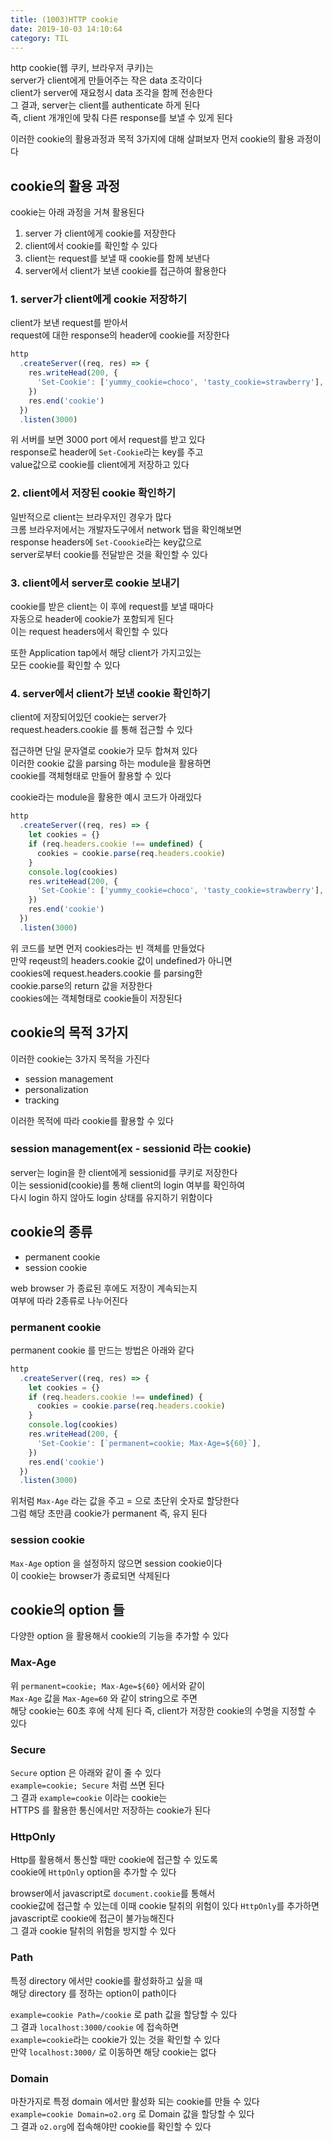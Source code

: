 ```yaml
---
title: (1003)HTTP cookie
date: 2019-10-03 14:10:64
category: TIL
---
```


http cookie(웹 쿠키, 브라우저 쿠키)는  
server가 client에게 만들어주는 작은 data 조각이다  
client가 server에 재요청시 data 조각을 함께 전송한다  
그 결과, server는 client를 authenticate 하게 된다  
즉, client 개개인에 맞춰 다른 response를 보낼 수 있게 된다

이러한 cookie의 활용과정과 목적 3가지에 대해 살펴보자
먼저 cookie의 활용 과정이다

## cookie의 활용 과정

cookie는 아래 과정을 거쳐 활용된다

1. server 가 client에게 cookie를 저장한다
2. client에서 cookie를 확인할 수 있다
3. client는 request를 보낼 때 cookie를 함께 보낸다
4. server에서 client가 보낸 cookie를 접근하여 활용한다

### 1. server가 client에게 cookie 저장하기

client가 보낸 request를 받아서  
request에 대한 response의 header에 cookie를 저장한다

```js
http
  .createServer((req, res) => {
    res.writeHead(200, {
      'Set-Cookie': ['yummy_cookie=choco', 'tasty_cookie=strawberry'],
    })
    res.end('cookie')
  })
  .listen(3000)
```

위 서버를 보면 3000 port 에서 request를 받고 있다  
response로 header에 `Set-Cookie`라는 key를 주고  
value값으로 cookie를 client에게 저장하고 있다

### 2. client에서 저장된 cookie 확인하기

일반적으로 client는 브라우저인 경우가 많다  
크롬 브라우저에서는 개발자도구에서 network 탭을 확인해보면  
response headers에 `Set-Coookie`라는 key값으로  
server로부터 cookie를 전달받은 것을 확인할 수 있다

### 3. client에서 server로 cookie 보내기

cookie를 받은 client는 이 후에 request를 보낼 때마다  
자동으로 header에 cookie가 포함되게 된다  
이는 request headers에서 확인할 수 있다

또한 Application tap에서 해당 client가 가지고있는  
모든 cookie를 확인할 수 있다

### 4. server에서 client가 보낸 cookie 확인하기

client에 저장되어있던 cookie는 server가  
request.headers.cookie 를 통해 접근할 수 있다

접근하면 단일 문자열로 cookie가 모두 합쳐져 있다  
이러한 cookie 값을 parsing 하는 module을 활용하면  
cookie를 객체형태로 만들어 활용할 수 있다

cookie라는 module을 활용한 예시 코드가 아래있다

```js
http
  .createServer((req, res) => {
    let cookies = {}
    if (req.headers.cookie !== undefined) {
      cookies = cookie.parse(req.headers.cookie)
    }
    console.log(cookies)
    res.writeHead(200, {
      'Set-Cookie': ['yummy_cookie=choco', 'tasty_cookie=strawberry'],
    })
    res.end('cookie')
  })
  .listen(3000)
```

위 코드를 보면 먼저 cookies라는 빈 객체를 만들었다  
만약 reqeust의 headers.cookie 값이 undefined가 아니면  
cookies에 request.headers.cookie 를 parsing한  
cookie.parse의 return 값을 저장한다  
cookies에는 객체형태로 cookie들이 저장된다

## cookie의 목적 3가지

이러한 cookie는 3가지 목적을 가진다

- session management
- personalization
- tracking

이러한 목적에 따라 cookie를 활용할 수 있다

### session management(ex - sessionid 라는 cookie)

server는 login을 한 client에게 sessionid를 쿠키로 저장한다  
이는 sessionid(cookie)를 통해 client의 login 여부를 확인하여  
다시 login 하지 않아도 login 상태를 유지하기 위함이다

## cookie의 종류

- permanent cookie
- session cookie

web browser 가 종료된 후에도 저장이 계속되는지  
여부에 따라 2종류로 나누어진다

### permanent cookie

permanent cookie 를 만드는 방법은 아래와 같다

```js
http
  .createServer((req, res) => {
    let cookies = {}
    if (req.headers.cookie !== undefined) {
      cookies = cookie.parse(req.headers.cookie)
    }
    console.log(cookies)
    res.writeHead(200, {
      'Set-Cookie': [`permanent=cookie; Max-Age=${60}`],
    })
    res.end('cookie')
  })
  .listen(3000)
```

위처럼 `Max-Age` 라는 값을 주고 = 으로 초단위 숫자로 할당한다  
그럼 해당 초만큼 cookie가 permanent 즉, 유지 된다

### session cookie

`Max-Age` option 을 설정하지 않으면 session cookie이다  
이 cookie는 browser가 종료되면 삭제된다

## cookie의 option 들

다양한 option 을 활용해서 cookie의 기능을 추가할 수 있다

### Max-Age

위 `permanent=cookie; Max-Age=${60}` 에서와 같이  
`Max-Age` 값을 `Max-Age=60` 와 같이 string으로 주면  
해당 cookie는 60초 후에 삭제 된다
즉, client가 저장한 cookie의 수명을 지정할 수 있다

### Secure

`Secure` option 은 아래와 같이 줄 수 있다  
`example=cookie; Secure` 처럼 쓰면 된다  
그 결과 `example=cookie` 이라는 cookie는  
HTTPS 를 활용한 통신에서만 저장하는 cookie가 된다

### HttpOnly

Http를 활용해서 통신할 때만 cookie에 접근할 수 있도록  
cookie에 `HttpOnly` option을 추가할 수 있다

browser에서 javascript로 `document.cookie`를 통해서  
cookie값에 접근할 수 있는데 이때 cookie 탈취의 위험이 있다
`HttpOnly`를 추가하면 javascript로 cookie에 접근이 불가능해진다  
그 결과 cookie 탈취의 위험을 방지할 수 있다

### Path

특정 directory 에서만 cookie를 활성화하고 싶을 때  
해당 directory 를 정하는 option이 path이다

`example=cookie Path=/cookie` 로 path 값을 할당할 수 있다  
그 결과 `localhost:3000/cookie` 에 접속하면  
`example=cookie`라는 cookie가 있는 것을 확인할 수 있다  
 만약 `localhost:3000/` 로 이동하면 해당 cookie는 없다

### Domain

마찬가지로 특정 domain 에서만 활성화 되는 cookie를 만들 수 있다  
`example=cookie Domain=o2.org` 로 Domain 값을 할당할 수 있다  
그 결과 `o2.org`에 접속해야만 cookie를 확인할 수 있다
